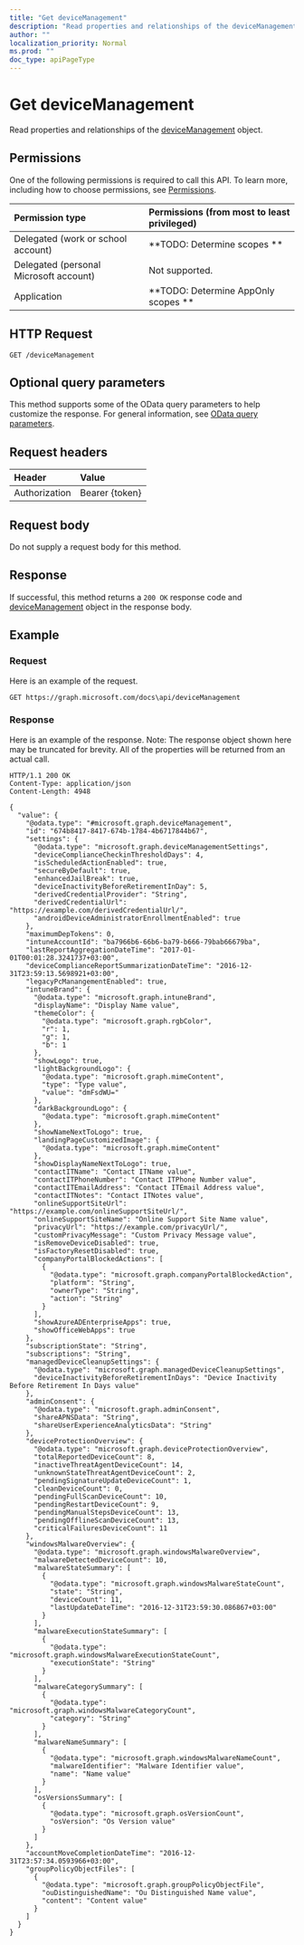 ```yaml
---
title: "Get deviceManagement"
description: "Read properties and relationships of the deviceManagement object."
author: ""
localization_priority: Normal
ms.prod: ""
doc_type: apiPageType
---
```


# Get deviceManagement

Read properties and relationships of the [deviceManagement](../resources/devicemanagement.md) object.

## Permissions
One of the following permissions is required to call this API. To learn more, including how to choose permissions, see [Permissions](/concepts/permissions-reference.md).

|Permission type|Permissions (from most to least privileged)|
|:---|:---|
|Delegated (work or school account)|**TODO: Determine scopes **|
|Delegated (personal Microsoft account)|Not supported.|
|Application|**TODO: Determine AppOnly scopes **|

## HTTP Request
<!-- {
  "blockType": "ignored"
}
-->
``` http
GET /deviceManagement
```

## Optional query parameters
This method supports some of the OData query parameters to help customize the response. For general information, see [OData query parameters](/graph/query-parameters).

## Request headers
|Header|Value|
|:---|:---|
|Authorization|Bearer {token}|

## Request body
Do not supply a request body for this method.

## Response
If successful, this method returns a `200 OK` response code and [deviceManagement](../resources/devicemanagement.md) object in the response body.

## Example

### Request
Here is an example of the request.
<!-- {
  "blockType": "request",
  "name": "get_devicemanagement"
}
-->
``` http
GET https://graph.microsoft.com/docs\api/deviceManagement
```

### Response
Here is an example of the response. Note: The response object shown here may be truncated for brevity. All of the properties will be returned from an actual call.
<!-- {
  "blockType": "response",
  "truncated": true,
  "@odata.type": "microsoft.graph.deviceManagement"
}
-->
``` http
HTTP/1.1 200 OK
Content-Type: application/json
Content-Length: 4948

{
  "value": {
    "@odata.type": "#microsoft.graph.deviceManagement",
    "id": "674b8417-8417-674b-1784-4b6717844b67",
    "settings": {
      "@odata.type": "microsoft.graph.deviceManagementSettings",
      "deviceComplianceCheckinThresholdDays": 4,
      "isScheduledActionEnabled": true,
      "secureByDefault": true,
      "enhancedJailBreak": true,
      "deviceInactivityBeforeRetirementInDay": 5,
      "derivedCredentialProvider": "String",
      "derivedCredentialUrl": "https://example.com/derivedCredentialUrl/",
      "androidDeviceAdministratorEnrollmentEnabled": true
    },
    "maximumDepTokens": 0,
    "intuneAccountId": "ba7966b6-66b6-ba79-b666-79bab66679ba",
    "lastReportAggregationDateTime": "2017-01-01T00:01:28.3241737+03:00",
    "deviceComplianceReportSummarizationDateTime": "2016-12-31T23:59:13.5698921+03:00",
    "legacyPcManangementEnabled": true,
    "intuneBrand": {
      "@odata.type": "microsoft.graph.intuneBrand",
      "displayName": "Display Name value",
      "themeColor": {
        "@odata.type": "microsoft.graph.rgbColor",
        "r": 1,
        "g": 1,
        "b": 1
      },
      "showLogo": true,
      "lightBackgroundLogo": {
        "@odata.type": "microsoft.graph.mimeContent",
        "type": "Type value",
        "value": "dmFsdWU="
      },
      "darkBackgroundLogo": {
        "@odata.type": "microsoft.graph.mimeContent"
      },
      "showNameNextToLogo": true,
      "landingPageCustomizedImage": {
        "@odata.type": "microsoft.graph.mimeContent"
      },
      "showDisplayNameNextToLogo": true,
      "contactITName": "Contact ITName value",
      "contactITPhoneNumber": "Contact ITPhone Number value",
      "contactITEmailAddress": "Contact ITEmail Address value",
      "contactITNotes": "Contact ITNotes value",
      "onlineSupportSiteUrl": "https://example.com/onlineSupportSiteUrl/",
      "onlineSupportSiteName": "Online Support Site Name value",
      "privacyUrl": "https://example.com/privacyUrl/",
      "customPrivacyMessage": "Custom Privacy Message value",
      "isRemoveDeviceDisabled": true,
      "isFactoryResetDisabled": true,
      "companyPortalBlockedActions": [
        {
          "@odata.type": "microsoft.graph.companyPortalBlockedAction",
          "platform": "String",
          "ownerType": "String",
          "action": "String"
        }
      ],
      "showAzureADEnterpriseApps": true,
      "showOfficeWebApps": true
    },
    "subscriptionState": "String",
    "subscriptions": "String",
    "managedDeviceCleanupSettings": {
      "@odata.type": "microsoft.graph.managedDeviceCleanupSettings",
      "deviceInactivityBeforeRetirementInDays": "Device Inactivity Before Retirement In Days value"
    },
    "adminConsent": {
      "@odata.type": "microsoft.graph.adminConsent",
      "shareAPNSData": "String",
      "shareUserExperienceAnalyticsData": "String"
    },
    "deviceProtectionOverview": {
      "@odata.type": "microsoft.graph.deviceProtectionOverview",
      "totalReportedDeviceCount": 8,
      "inactiveThreatAgentDeviceCount": 14,
      "unknownStateThreatAgentDeviceCount": 2,
      "pendingSignatureUpdateDeviceCount": 1,
      "cleanDeviceCount": 0,
      "pendingFullScanDeviceCount": 10,
      "pendingRestartDeviceCount": 9,
      "pendingManualStepsDeviceCount": 13,
      "pendingOfflineScanDeviceCount": 13,
      "criticalFailuresDeviceCount": 11
    },
    "windowsMalwareOverview": {
      "@odata.type": "microsoft.graph.windowsMalwareOverview",
      "malwareDetectedDeviceCount": 10,
      "malwareStateSummary": [
        {
          "@odata.type": "microsoft.graph.windowsMalwareStateCount",
          "state": "String",
          "deviceCount": 11,
          "lastUpdateDateTime": "2016-12-31T23:59:30.086867+03:00"
        }
      ],
      "malwareExecutionStateSummary": [
        {
          "@odata.type": "microsoft.graph.windowsMalwareExecutionStateCount",
          "executionState": "String"
        }
      ],
      "malwareCategorySummary": [
        {
          "@odata.type": "microsoft.graph.windowsMalwareCategoryCount",
          "category": "String"
        }
      ],
      "malwareNameSummary": [
        {
          "@odata.type": "microsoft.graph.windowsMalwareNameCount",
          "malwareIdentifier": "Malware Identifier value",
          "name": "Name value"
        }
      ],
      "osVersionsSummary": [
        {
          "@odata.type": "microsoft.graph.osVersionCount",
          "osVersion": "Os Version value"
        }
      ]
    },
    "accountMoveCompletionDateTime": "2016-12-31T23:57:34.0593966+03:00",
    "groupPolicyObjectFiles": [
      {
        "@odata.type": "microsoft.graph.groupPolicyObjectFile",
        "ouDistinguishedName": "Ou Distinguished Name value",
        "content": "Content value"
      }
    ]
  }
}
```

